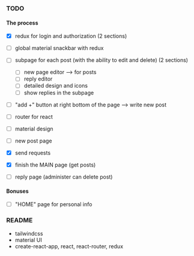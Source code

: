 

### TODO

#### The process
- [x] redux for login and authorization (2 sections)
- [ ] global material snackbar with redux
- [ ] subpage for each post (with the ability to edit and delete) (2
      sections)
  - [ ] new page editor --> for posts
  - [ ] reply editor
  - [ ] detailed design and icons
  - [ ] show replies in the subpage
- [ ] "add +" button at right bottom of the page --> write new post

- [ ] router for react
- [ ] material design
- [ ] new post page 
- [x] send requests
- [x] finish the MAIN page (get posts)
- [ ] reply page (administer can delete post)

#### Bonuses

- [ ] "HOME" page for personal info


### README

- tailwindcss
- material UI
- create-react-app, react, react-router, redux
